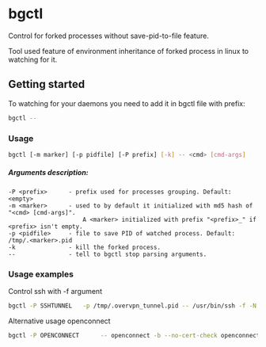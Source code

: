 bgctl
=====

Control for forked processes without save-pid-to-file feature.

Tool used feature of environment inheritance of forked process in linux to watching for it.

Getting started
---------------
To watching for your daemons you need to add it in bgctl file with prefix:
```sh
bgctl -- 
```

### Usage
```sh
bgctl [-m marker] [-p pidfile] [-P prefix] [-k] -- <cmd> [cmd-args]
```

##### Arguments description:
```
-P <prefix>      - prefix used for processes grouping. Default: <empty>
-m <marker>      - used to by default it initialized with md5 hash of "<cmd> [cmd-args]".
                     A <marker> initialized with prefix "<prefix>_" if <prefix> isn't empty.
-p <pidfile>     - file to save PID of watched process. Default: /tmp/.<marker>.pid
-k               - kill the forked process. 
--               - tell to bgctl stop parsing arguments.
```

### Usage examples
Control ssh with -f argument
```sh
bgctl -P SSHTUNNEL   -p /tmp/.overvpn_tunnel.pid -- /usr/bin/ssh -f -N -R 127.0.0.1:10022:10.0.0.5:22 username@192.168.1.1
```

Alternative usage openconnect
```sh
bgctl -P OPENCONNECT      -- openconnect -b --no-cert-check openconnect.mycompany.com 
```

